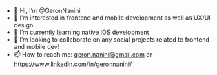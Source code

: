 - 👋 Hi, I’m @GeronNanini
- 👀 I’m interested in frontend and mobile development as well as UX/UI design.
- 🌱 I’m currently learning native iOS development
- 💞️ I’m looking to collaborate on any social projects related to frontend and mobile dev!
- 📫 How to reach me: geron.nanini@gmail.com or https://www.linkedin.com/in/geronnanini/

<!---
GeronNanini/GeronNanini is a ✨ special ✨ repository because its `README.md` (this file) appears on your GitHub profile.
You can click the Preview link to take a look at your changes.
--->
